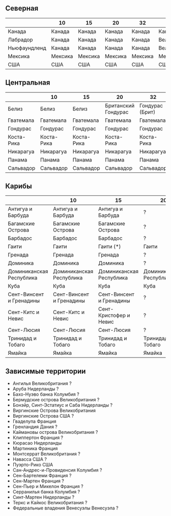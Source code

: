 ## Северная

|               |10         |15         |20         |32         |55             |64             |
|---------------|-----------|-----------|-----------|-----------|---------------|---------------|
|Канада         |Канада     |Канада     |Канада     |Канада     |Канада         |Канада         |
|Лабрадор       |Канада     |Канада     |Канада     |Канада     |Великобритания |Великобритания |
|Ньюфаундленд   |Канада     |Канада     |Канада     |Канада     |Великобритания |Великобритания |
|Мексика        |Мексика    |Мексика    |Мексика    |Мексика    |Мексика        |Мексика        |
|США            |США        |США        |США        |США        |США            |США            |

## Центральная

|           |10         |15         |20                     |32                 |55             |64             |
|-----------|-----------|-----------|-----------------------|-------------------|---------------|---------------|
|Белиз      |Белиз      |Белиз      |Британский Гондурас    |Гондурас (Брит)    |Великобритания |Великобритания |
|Гватемала  |Гватемала  |Гватемала  |Гватемала              |Гватемала          |Гватемала      |Гватемала      |
|Гондурас   |Гондурас   |Гондурас   |Гондурас               |Гондурас           |Гондурас       |Гондурас       |
|Коста-Рика |Коста-Рика |Коста-Рика |Коста-Рика             |Коста-Рика         |Коста-Рика     |Коста-Рика     |
|Никарагуа  |Никарагуа  |Никарагуа  |Никарагуа              |Никарагуа          |Никарагуа      |Никарагуа      |
|Панама     |Панама     |Панама     |Панама                 |Панама             |Панама         |Панама         |
|Сальвадор  |Сальвадор  |Сальвадор  |Сальвадор              |Сальвадор          |Сальвадор      |Сальвадор      |

## Карибы

|                           |10                         |15                         |20                         |32                         |55                         |64                         |
|---------------------------|---------------------------|---------------------------|---------------------------|---------------------------|---------------------------|---------------------------|
|Антигуа и Барбуда          |Антигуа и Барбуда          |Антигуа и Барбуда          |?                          |?                          |Великобритания             |Великобритания             |
|Багамские Острова          |Багамские Острова          |Багамские Острова          |?                          |Великобритания             |Великобритания             |Великобритания             |
|Барбадос                   |Барбадос                   |Барбадос                   |?                          |Барбадос                   |Великобритания             |Великобритания             |
|Гаити                      |Гаити                      |Гаити (*)                  |Гаити                      |Гаити                      |Гаити                      |Гаити                      |
|Гренада                    |Гренада                    |Гренада                    |?                          |?                          |Великобритания             |Великобритания             |
|Доминика                   |Доминика                   |Доминика                   |?                          |?                          |Великобритания             |Великобритания             |
|Доминиканская Республика   |Доминиканская Республика   |Доминиканская Республика   |Доминиканская Республика   |Доминиканская Республика   |Доминиканская Республика   |Доминиканская Республика   |
|Куба                       |Куба                       |Куба                       |Куба                       |Куба                       |Куба                       |Куба                       |
|Сент-Винсент и Гренадины   |Сент-Винсент и Гренадины   |Сент-Винсент и Гренадины   |?                          |?                          |Великобритания             |Великобритания             |
|Сент-Китс и Невис          |Сент-Китс и Невис          |Сент-Кристофер и Невис     |?                          |?                          |Великобритания             |Великобритания             |
|Сент-Люсия                 |Сент-Люсия                 |Сент-Люсия                 |?                          |?                          |Великобритания             |Великобритания             |
|Тринидад и Тобаго          |Тринидад и Тобаго          |Тринидад и Тобаго          |Тринидад и Тобаго          |Тринидад и Тобаго          |Великобритания             |Великобритания             |
|Ямайка                     |Ямайка                     |Ямайка                     |Ямайка                     |Ямайка                     |Великобритания             |Великобритания             |

## Зависимые территории

*   Ангилья                         Великобритания  ?
*   Аруба                           Нидерланды      ?
*   Бахо-Нуэво банка                Колумбия        ?
*   Бермудские острова              Великобритания  ?
*   Бонэйр, Синт-Эстатиус и Саба    Нидерланды      ?
*   Виргинские Острова              Великобритания
*   Виргинские Острова              США             ?
*   Гваделупа                       Франция
*   Гренландия                      Дания           ?
*   Каймановы острова               Великобритания  ?
*   Клиппертон                      Франция         ?
*   Кюрасао                         Нидерланды
*   Мартиника                       Франция
*   Монтсеррат                      Великобритания  ?
*   Навасса                         США             ?
*   Пуэрто-Рико                     США
*   Сан-Андрес-и-Провиденсия        Колумбия        ?
*   Сен-Бартелеми                   Франция         ?
*   Сен-Мартен                      Франция         ?
*   Сен-Пьер и Микелон              Франция         ?
*   Серранилья банка                Колумбия        ?
*   Синт-Мартен                     Нидерланды      ?
*   Теркс и Кайкос                  Великобритания  ?
*   Федеральные владения Венесуэлы  Венесуэла       ?